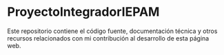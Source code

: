 # ProyectoIntegradorIEPAM
Este repositorio contiene el código fuente, documentación técnica y otros recursos relacionados con mi contribución al desarrollo de esta página web. 
